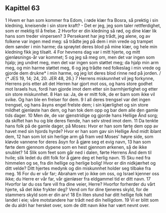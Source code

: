 ## Kapittel 63

1 Hvem er han som kommer fra Edom, i røde klær fra Bosra, så prektig i sin kledning, kneisende i sin store kraft? - Det er jeg, jeg som taler rettferdighet, som er mektig til å frelse.
2 Hvorfor er din kledning så rød, og dine klær lik hans som treder vinpersen?
3 Persekaret har jeg trådt, jeg alene, og av folkene var ingen med meg: så trådte jeg på dem i min vrede og trampet dem sønder i min harme; da sprøytet deres blod på mine klær, og hele min kledning fikk jeg tilsølt.
4 For hevnens dag var i mitt hjerte, og mitt gjenløsnings-år var kommet;
5 og jeg så meg om, men det var ingen som hjalp; jeg undret meg, men det var ingen som støttet meg; da hjalp min arm meg, og min harme støttet meg,
6 og jeg trådte ned folkeslag i min vrede og gjorde dem drukne* i min harme, og jeg lot deres blod rinne ned på jorden. / {* JES 19, 14; 24, 20. JER 48, 26.}
7 Herrens miskunnhet vil jeg forkynne, Herrens pris etter alt det Herren har gjort mot oss, og hans store godhet mot Israels hus, fordi han gjorde imot dem etter sin barmhjertighet og etter sin store miskunnhet.
8 Han sa: Ja, de er mitt folk, de er barn som ikke vil svike. Og han ble en frelser for dem.
9 I all deres trengsel var det ingen trengsel, og hans åsyns engel frelste dem; i sin kjærlighet og sin store mildhet gjenløste han dem, og han tok dem opp og bar dem alle den gamle tids dager.
10 Men de, de var gjenstridige og gjorde hans Hellige Ånd sorg; da skiftet han hu og ble deres fiende, han selv stred imot dem.
11 Da tenkte hans folk på de gamle dager, på Moses: Hvor er han som førte dem opp av havet med sin hjords hyrde? Hvor er han som gav sin Hellige Ånd midt iblant dem,
12 han som lot sin herlige arm gå fram ved Moses' høyre side, som kløvde vannene for deres åsyn for å gjøre seg et evig navn,
13 han som førte dem gjennom dypene som en hest gjennom ørkenen, så de ikke snublet?
14 Slik som feet som går ned i dalen, førte Herrens Ånd dem til hvile; slik ledet du ditt folk for å gjøre deg et herlig navn.
15 Sku ned fra himmelen og se, fra din hellige og herlige bolig! Hvor er din nidkjærhet og ditt velde? Ditt hjertes medynk og din miskunnhet holder seg tilbake fra meg.
16 For du er vår far; Abraham vet jo ikke om oss, og Israel kjenner oss ikke; du Herre er vår far, vår gjenløser fra eldgammel tid er ditt navn.
17 Hvorfor lar du oss fare vill fra dine veier, Herre? Hvorfor forherder du vårt hjerte, så det ikke frykter deg? Vend om for dine tjeneres skyld, for de stammers skyld som er din arv!
18 En liten stund har ditt hellige folk hatt landet i eie; våre motstandere har trådt ned din helligdom.
19 Vi er blitt som de du aldri har hersket over, som de ditt navn ikke har vært nevnt over.
